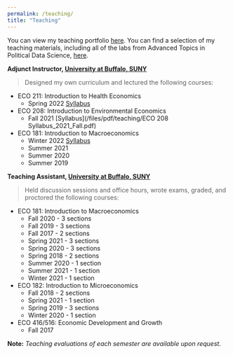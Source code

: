 ```yaml
---
permalink: /teaching/
title: "Teaching"
---
```


You can view my teaching portfolio [here](/files/pdf/teaching/Portfolio.pdf).
You can find a selection of my teaching materials, including all of the labs
from Advanced Topics in Political Data Science, [here](/teaching-materials).

**Adjunct Instructor, [University at Buffalo, SUNY](https://arts-sciences.buffalo.edu/economics.html)**  
> Designed my own curriculum and lectured the following courses: 

 - ECO 211: Introduction to Health Economics 
     - Spring 2022 [Syllabus](/files/pdf/teaching/.pdf)
 - ECO 208: Introduction to Environmental Economics 
     - Fall 2021 [Syllabus](/files/pdf/teaching/ECO 208 Syllabus_2021_Fall.pdf)
 - ECO 181: Introduction to Macroeconomics 
     - Winter 2022 [Syllabus](/files/pdf/teaching/.pdf)
     - Summer 2021
     - Summer 2020
     - Summer 2019

**Teaching Assistant, [University at Buffalo, SUNY](https://arts-sciences.buffalo.edu/economics.html)**  
> Held discussion sessions and office hours, wrote exams, graded, and proctored the following courses:  


 - ECO 181: Introduction to Macroeconomics 
     - Fall 2020 - 3 sections
     - Fall 2019 - 3 sections
     - Fall 2017 - 2 sections
     - Spring 2021 - 3 sections
     - Spring 2020 - 3 sections
     - Spring 2018 - 2 sections
     - Summer 2020 - 1 section
     - Summer 2021 - 1 section
     - Winter 2021 - 1 section
 - ECO 182: Introduction to Microeconomics 
     - Fall 2018 - 2 sections
     - Spring 2021 - 1 section
     - Spring 2019 - 3 sections
     - Winter 2020 - 1 section
 - ECO 416/516: Economic Development and Growth 
     - Fall 2017

**Note:** *Teaching evaluations of each semester are available upon request.*


